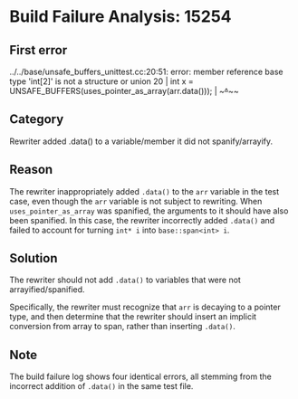 # Build Failure Analysis: 15254

## First error

../../base/unsafe_buffers_unittest.cc:20:51: error: member reference base type 'int[2]' is not a structure or union
   20 |   int x = UNSAFE_BUFFERS(uses_pointer_as_array(arr.data()));
      |                                                ~~~^~~~~

## Category
Rewriter added .data() to a variable/member it did not spanify/arrayify.

## Reason
The rewriter inappropriately added `.data()` to the `arr` variable in the test case, even though the `arr` variable is not subject to rewriting. When `uses_pointer_as_array` was spanified, the arguments to it should have also been spanified. In this case, the rewriter incorrectly added `.data()` and failed to account for turning `int* i` into `base::span<int> i`.

## Solution
The rewriter should not add `.data()` to variables that were not arrayified/spanified.

Specifically, the rewriter must recognize that `arr` is decaying to a pointer type, and then determine that the rewriter should insert an implicit conversion from array to span, rather than inserting `.data()`.

## Note
The build failure log shows four identical errors, all stemming from the incorrect addition of `.data()` in the same test file.